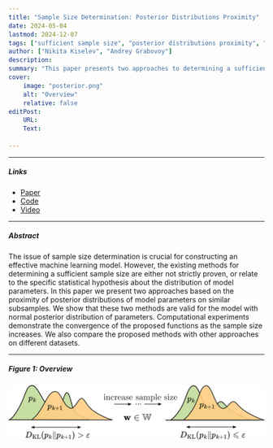 ```yaml
---
title: "Sample Size Determination: Posterior Distributions Proximity"
date: 2024-05-04
lastmod: 2024-12-07
tags: ["sufficient sample size", "posterior distributions proximity", "normal posterior distribution", "linear regression"]
author: ["Nikita Kiselev", "Andrey Grabovoy"]
description:
summary: "This paper presents two approaches to determining a sufficient sample size based on the proximity of posterior distributions of model parameters on similar subsets." 
cover:
    image: "posterior.png"
    alt: "Overview"
    relative: false
editPost:
    URL:
    Text:

---
```


---

##### Links

+ [Paper](https://github.com/kisnikser/Posterior-Distributions-Proximity/blob/main/paper/main.pdf) 
+ [Code](https://github.com/kisnikser/Posterior-Distributions-Proximity)
+ [Video](https://www.youtube.com/watch?v=WnIRaRl730A&t=1728s)

---

##### Abstract

The issue of sample size determination is crucial for constructing an effective machine learning model. However, the existing methods for determining a sufficient sample size are either not strictly proven, or relate to the specific statistical hypothesis about the distribution of model parameters. In this paper we present two approaches based on the proximity of posterior distributions of model parameters on similar subsamples. We show that these two methods are valid for the model with normal posterior distribution of parameters. Computational experiments demonstrate the convergence of the proposed functions as the sample size increases. We also compare the proposed methods with other approaches on different datasets.

---

##### Figure 1: Overview

![](posterior.png)

<!-- ---

##### Citation

```BibTeX
@article{dorin2024forecastingfmriimages,
  author = {Dorin, Daniil and Kiselev, Nikita and Grabovoy, Andrey and Strijov, Vadim},
  journal = {Health Information Science and Systems},
  number = {1},
  pages = {55},
  title = {Forecasting fMRI images from video sequences: linear model analysis},
  volume = {12},
  year = {2024}
}
``` -->

<!-- ---

##### Related material

+ [Presentation slides](presentation1.pdf)
+ [Summary of the paper](https://www.penguinrandomhouse.com/books/110403/unusual-uses-for-olive-oil-by-alexander-mccall-smith/) -->
